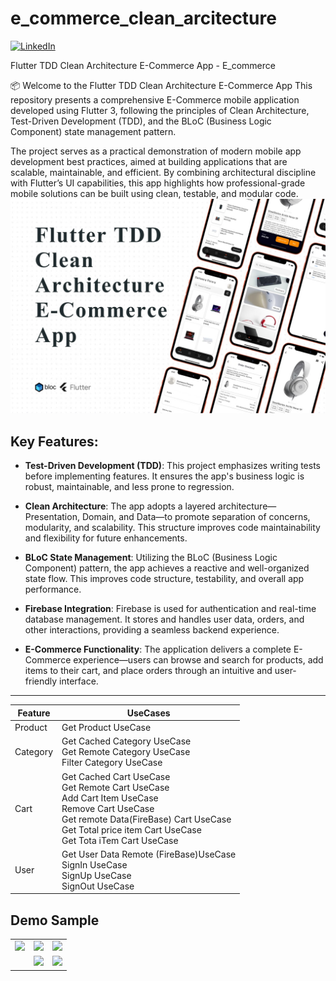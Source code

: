 # e_commerce_clean_arcitecture
[![LinkedIn][linkedin-shield]][linkedin-url]

[linkedin-shield]: https://img.shields.io/badge/LinkedIn-blue?style=for-the-badge&logo=linkedin
[linkedin-url]: https://www.linkedin.com/in/abdullah-sabry/
Flutter TDD Clean Architecture E-Commerce App - E_commerce
<tr>
📦 Welcome to the Flutter TDD Clean Architecture E-Commerce App
This repository presents a comprehensive E-Commerce mobile application developed using Flutter 3, following the principles of Clean Architecture, Test-Driven Development (TDD), and the BLoC (Business Logic Component) state management pattern.

The project serves as a practical demonstration of modern mobile app development best practices, aimed at building applications that are scalable, maintainable, and efficient. By combining architectural discipline with Flutter’s UI capabilities, this app highlights how professional-grade mobile solutions can be built using clean, testable, and modular code.
![App Cover](https://raw.githubusercontent.com/abdalla-sabry/e-commerceCleanArticture/main/assets/cover/img.png)
## Key Features:

* **Test-Driven Development (TDD)**: This project emphasizes writing tests before implementing features. It ensures the app's business logic is robust, maintainable, and less prone to regression.

* **Clean Architecture**: The app adopts a layered architecture—Presentation, Domain, and Data—to promote separation of concerns, modularity, and scalability. This structure improves code maintainability and flexibility for future enhancements.

* **BLoC State Management**: Utilizing the BLoC (Business Logic Component) pattern, the app achieves a reactive and well-organized state flow. This improves code structure, testability, and overall app performance.

* **Firebase Integration**: Firebase is used for authentication and real-time database management. It stores and handles user data, orders, and other interactions, providing a seamless backend experience.

* **E-Commerce Functionality**: The application delivers a complete E-Commerce experience—users can browse and search for products, add items to their cart, and place orders through an intuitive and user-friendly interface.
<!-- Features -->
---
| Feature        | UseCases                                                                                                                                                                                                                 |
|----------------|--------------------------------------------------------------------------------------------------------------------------------------------------------------------------------------------------------------------------|
| Product        | Get Product UseCase                                                                                                                                                                                                      |
| Category       | Get Cached Category UseCase<br/>Get Remote Category UseCase<br/>Filter Category UseCase                                                                                                                                  |
| Cart           | Get Cached Cart UseCase<br/>Get Remote Cart UseCase<br/>Add Cart Item UseCase<br/>Remove Cart UseCase <br/>Get remote Data(FireBase) Cart UseCase <br/>Get Total price item Cart UseCase <br/>Get Tota iTem Cart UseCase |
| User           |  Get  User Data Remote (FireBase)UseCase<br/>SignIn UseCase<br/>SignUp UseCase<br/>SignOut UseCase                                                                                                                       |                                                          

## Demo Sample

<div style="text-align: center">
    <table>
        <tr>
            <td style="text-align: center">
                <img src="https://res.cloudinary.com/dhyttttax/image/upload/v1695741758/RepoAssets/home-loading_r39lc6.gif" width="200"/>
            </td>            
            <td style="text-align: center">
                <img src="https://res.cloudinary.com/dhyttttax/image/upload/v1695743869/RepoAssets/home-navigation-min_q1cou5.gif" width="200"/>
            </td>
            <td style="text-align: center">
                <img src="https://res.cloudinary.com/dhyttttax/image/upload/v1695744798/RepoAssets/product-details-order_j0lvw5.gif" width="200" />
            </td>
        </tr>
        <tr>
            <td style="text-align: center">
            </td>
            <td style="text-align: center">
                <img src="https://res.cloudinary.com/dhyttttax/image/upload/v1695746530/RepoAssets/user-auth-screens_k3h6fw.gif" width="200"/>
            </td>
            <td style="text-align: center">
                <img src="https://res.cloudinary.com/dhyttttax/image/upload/v1695747060/RepoAssets/user-sign-in-loading_qjqmt0.gif" width="200"/>
            </td>
        </tr>
    </table>
</div>
